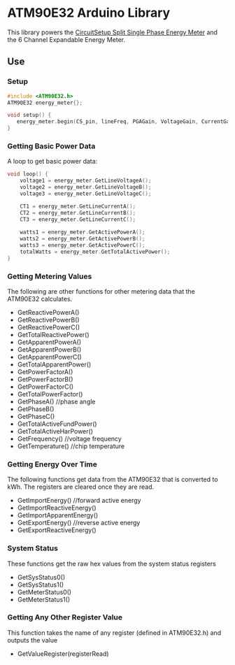 # ATM90E32 Arduino Library

This library powers the [CircuitSetup Split Single Phase Energy Meter](https://github.com/CircuitSetup/Split-Single-Phase-Energy-Meter) and the 6 Channel Expandable Energy Meter. 

## Use

### Setup 
```cpp
#include <ATM90E32.h>
ATM90E32 energy_meter{};

void setup() {
   energy_meter.begin(CS_pin, lineFreq, PGAGain, VoltageGain, CurrentGainCT1, CurrentGainCT2, CurrentGainCT3);
}
```
### Getting Basic Power Data
A loop to get basic power data: 
```cpp
void loop() {
    voltage1 = energy_meter.GetLineVoltageA();
    voltage2 = energy_meter.GetLineVoltageB();
    voltage3 = energy_meter.GetLineVoltageC();

    CT1 = energy_meter.GetLineCurrentA();
    CT2 = energy_meter.GetLineCurrentB();
    CT3 = energy_meter.GetLineCurrentC();
    
    watts1 = energy_meter.GetActivePowerA();
    watts2 = energy_meter.GetActivePowerB();
    watts3 = energy_meter.GetActivePowerC();
    totalWatts = energy_meter.GetTotalActivePower();
}
```
### Getting Metering Values
The following are other functions for other metering data that the ATM90E32 calculates.
- GetReactivePowerA()
- GetReactivePowerB()
- GetReactivePowerC()
- GetTotalReactivePower()
- GetApparentPowerA()
- GetApparentPowerB()
- GetApparentPowerC()
- GetTotalApparentPower()
- GetPowerFactorA()
- GetPowerFactorB()
- GetPowerFactorC()
- GetTotalPowerFactor()
- GetPhaseA() //phase angle
- GetPhaseB()
- GetPhaseC()
- GetTotalActiveFundPower()
- GetTotalActiveHarPower()
- GetFrequency() //voltage frequency
- GetTemperature() //chip temperature

### Getting Energy Over Time
The following functions get data from the ATM90E32 that is converted to kWh. The registers are cleared once they are read.
- GetImportEnergy() //forward active energy
- GetImportReactiveEnergy()
- GetImportApparentEnergy()
- GetExportEnergy() //reverse active energy
- GetExportReactiveEnergy()

### System Status
These functions get the raw hex values from the system status registers
- GetSysStatus0()
- GetSysStatus1()
- GetMeterStatus0()
- GetMeterStatus1()

### Getting Any Other Register Value
This function takes the name of any register (defined in ATM90E32.h) and outputs the value
- GetValueRegister(registerRead)

